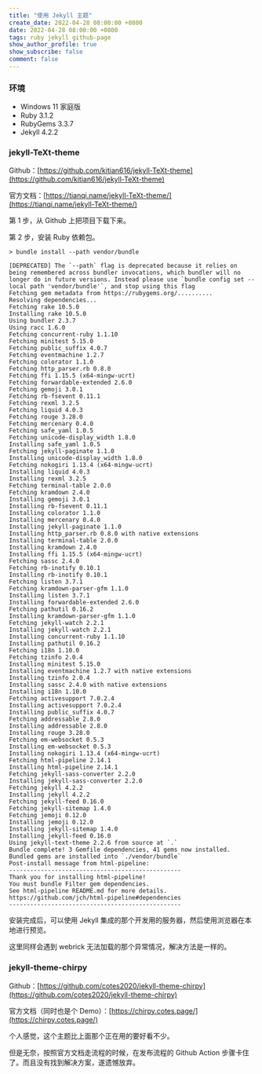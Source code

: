```yaml
---
title: "使用 Jekyll 主题"
create_date: 2022-04-28 08:00:00 +0800
date: 2022-04-28 08:00:00 +0800
tags: ruby jekyll github-page
show_author_profile: true
show_subscribe: false
comment: false
---
```


### 环境

- Windows 11 家庭版
- Ruby 3.1.2
- RubyGems 3.3.7
- Jekyll 4.2.2

### jekyll-TeXt-theme

Github：[https://github.com/kitian616/jekyll-TeXt-theme](https://github.com/kitian616/jekyll-TeXt-theme)

官方文档：[https://tianqi.name/jekyll-TeXt-theme/](https://tianqi.name/jekyll-TeXt-theme/)

第 1 步，从 Github 上把项目下载下来。

第 2 步，安装 Ruby 依赖包。

```
> bundle install --path vendor/bundle

[DEPRECATED] The `--path` flag is deprecated because it relies on being remembered across bundler invocations, which bundler will no longer do in future versions. Instead please use `bundle config set --local path 'vendor/bundle'`, and stop using this flag
Fetching gem metadata from https://rubygems.org/..........
Resolving dependencies...
Fetching rake 10.5.0
Installing rake 10.5.0
Using bundler 2.3.7
Using racc 1.6.0
Fetching concurrent-ruby 1.1.10
Fetching minitest 5.15.0
Fetching public_suffix 4.0.7
Fetching eventmachine 1.2.7
Fetching colorator 1.1.0
Fetching http_parser.rb 0.8.0
Fetching ffi 1.15.5 (x64-mingw-ucrt)
Fetching forwardable-extended 2.6.0
Fetching gemoji 3.0.1
Fetching rb-fsevent 0.11.1
Fetching rexml 3.2.5
Fetching liquid 4.0.3
Fetching rouge 3.28.0
Fetching mercenary 0.4.0
Fetching safe_yaml 1.0.5
Fetching unicode-display_width 1.8.0
Installing safe_yaml 1.0.5
Fetching jekyll-paginate 1.1.0
Installing unicode-display_width 1.8.0
Fetching nokogiri 1.13.4 (x64-mingw-ucrt)
Installing liquid 4.0.3
Installing rexml 3.2.5
Fetching terminal-table 2.0.0
Fetching kramdown 2.4.0
Installing gemoji 3.0.1
Installing rb-fsevent 0.11.1
Installing colorator 1.1.0
Installing mercenary 0.4.0
Installing jekyll-paginate 1.1.0
Installing http_parser.rb 0.8.0 with native extensions
Installing terminal-table 2.0.0
Installing kramdown 2.4.0
Installing ffi 1.15.5 (x64-mingw-ucrt)
Fetching sassc 2.4.0
Fetching rb-inotify 0.10.1
Installing rb-inotify 0.10.1
Fetching listen 3.7.1
Fetching kramdown-parser-gfm 1.1.0
Installing listen 3.7.1
Installing forwardable-extended 2.6.0
Fetching pathutil 0.16.2
Installing kramdown-parser-gfm 1.1.0
Fetching jekyll-watch 2.2.1
Installing jekyll-watch 2.2.1
Installing concurrent-ruby 1.1.10
Installing pathutil 0.16.2
Fetching i18n 1.10.0
Fetching tzinfo 2.0.4
Installing minitest 5.15.0
Installing eventmachine 1.2.7 with native extensions
Installing tzinfo 2.0.4
Installing sassc 2.4.0 with native extensions
Installing i18n 1.10.0
Fetching activesupport 7.0.2.4
Installing activesupport 7.0.2.4
Installing public_suffix 4.0.7
Fetching addressable 2.8.0
Installing addressable 2.8.0
Installing rouge 3.28.0
Fetching em-websocket 0.5.3
Installing em-websocket 0.5.3
Installing nokogiri 1.13.4 (x64-mingw-ucrt)
Fetching html-pipeline 2.14.1
Installing html-pipeline 2.14.1
Fetching jekyll-sass-converter 2.2.0
Installing jekyll-sass-converter 2.2.0
Fetching jekyll 4.2.2
Installing jekyll 4.2.2
Fetching jekyll-feed 0.16.0
Fetching jekyll-sitemap 1.4.0
Fetching jemoji 0.12.0
Installing jemoji 0.12.0
Installing jekyll-sitemap 1.4.0
Installing jekyll-feed 0.16.0
Using jekyll-text-theme 2.2.6 from source at `.`
Bundle complete! 3 Gemfile dependencies, 41 gems now installed.
Bundled gems are installed into `./vendor/bundle`
Post-install message from html-pipeline:
-------------------------------------------------
Thank you for installing html-pipeline!
You must bundle Filter gem dependencies.
See html-pipeline README.md for more details.
https://github.com/jch/html-pipeline#dependencies
-------------------------------------------------
```

安装完成后，可以使用 Jekyll 集成的那个开发用的服务器，然后使用浏览器在本地进行预览。

这里同样会遇到 webrick 无法加载的那个异常情况，解决方法是一样的。

### jekyll-theme-chirpy

Github：[https://github.com/cotes2020/jekyll-theme-chirpy](https://github.com/cotes2020/jekyll-theme-chirpy)

官方文档（同时也是个 Demo）：[https://chirpy.cotes.page/](https://chirpy.cotes.page/)

个人感觉，这个主题比上面那个正在用的要好看不少。

但是无奈，按照官方文档走流程的时候，在发布流程的 Github Action 步骤卡住了。而且没有找到解决方案，遂遗憾放弃。
